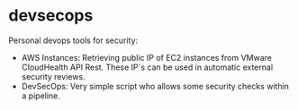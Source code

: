 # devsecops
Personal devops tools for security:

* AWS Instances: Retrieving public IP of EC2 instances from VMware CloudHealth API Rest. These IP´s can be used in automatic external security reviews.
* DevSecOps: Very simple script who allows some security checks within a pipeline.
